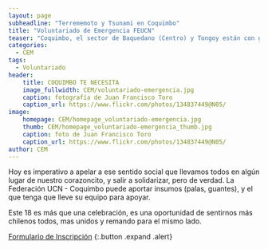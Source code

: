 ```yaml
---
layout: page
subheadline: "Terrememoto y Tsunami en Coquimbo"
title: "Voluntariado de Emergencia FEUCN"
teaser: "Coquimbo, el sector de Baquedano (Centro) y Tongoy están con grandes complicaciones. El barro, agua y escombros han inhabilitado cientos de viviendas, y es necesario realizar labores de limpieza y remoción de escombros antes de que se seque el barro."
categories:
  - CEM
tags:
  - Voluntariado
header:
    title: COQUIMBO TE NECESITA
    image_fullwidth: CEM/voluntariado-emergencia.jpg
    caption: fotografía de Juan Francisco Toro
    caption_url: https://www.flickr.com/photos/134837449@N05/
image:
    homepage: CEM/homepage_voluntariado-emergencia.jpg
    thumb: CEM/homepage_voluntariado-emergencia_thumb.jpg
    caption: foto de Juan Francisco Toro
    caption_url: https://www.flickr.com/photos/134837449@N05/
author: CEM
---
```


Hoy es imperativo a apelar a ese sentido social que llevamos todos en algún lugar de nuestro corazoncito, y salir a solidarizar, pero de verdad. La Federación UCN - Coquimbo puede aportar insumos (palas, guantes), y el que tenga que lleve su equipo para apoyar.

Este 18 es más que una celebración, es una oportunidad de sentirnos más chilenos todos, mas unidos y remando para el mismo lado.

[Formulario de Inscripción](http://goo.gl/forms/b6kIL5LMHm)
{:.button .expand .alert}
